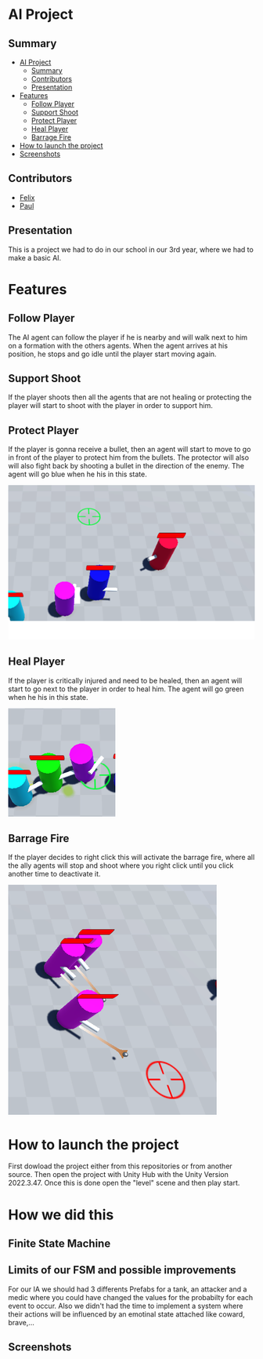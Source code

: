 
# AI Project

## Summary

- [AI Project](#ai-project)
  - [Summary](#summary)
  - [Contributors](#contributors)
  - [Presentation](#presentation)
- [Features](#features)
  - [Follow Player](#follow-player)
  - [Support Shoot](#support-shoot)
  - [Protect Player](#protect-player)
  - [Heal Player](#heal-player)
  - [Barrage Fire](#barrage-fire)
- [How to launch the project](#how-to-launch-the-project)
- [Screenshots](#screenshots)

## Contributors

- [Felix](https://github.com/fBecaud?tab=overview&from=2024-09-01&to=2024-09-30%E2%80%8B%E2%80%8B%E2%80%8B)
- [Paul](https://github.com/Susanoo1004)
  
## Presentation

This is a project we had to do in our school in our 3rd year, where we had to make a basic AI.

# Features

## Follow Player

The AI agent can follow the player if he is nearby and will walk next to him on a formation with the others agents. When the agent arrives at his position, he stops and go idle until the player start moving again.

## Support Shoot

If the player shoots then all the agents that are not healing or protecting the player will start to shoot with the player in order to support him.

## Protect Player

If the player is gonna receive a bullet, then an agent will start to move to go in front of the player to protect him from the bullets. The protector will also will also fight back by shooting a bullet in the direction of the enemy. The agent will go blue when he his in this state.

![title](Screenshots/Protect.png)

## Heal Player

If the player is critically injured and need to be healed, then an agent will start to go next to the player in order to heal him. The agent will go green when he his in this state.

![title](Screenshots/Heal.png)

## Barrage Fire

If the player decides to right click this will activate the barrage fire, where all the ally agents will stop and shoot where you right click until you click another time to deactivate it.

![title](Screenshots/Barrage.png)

# How to launch the project

First dowload the project either from this repositories or from another source. Then open the project with Unity Hub with the Unity Version 2022.3.47. Once this is done open the "level" scene and then play start.

# How we did this

## Finite State Machine 

## Limits of our FSM and possible improvements

For our IA we should had 3 differents Prefabs for a tank, an attacker and a medic where you could have changed the values for the probabilty for each event to occur. Also we didn't had the time to implement a system where their actions will be influenced by an emotinal state attached like coward, brave,... 

## Screenshots